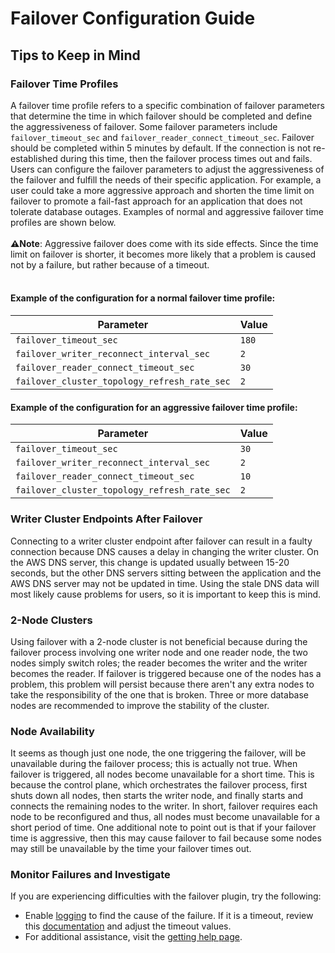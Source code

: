 # Failover Configuration Guide

## Tips to Keep in Mind

### Failover Time Profiles
A failover time profile refers to a specific combination of failover parameters that determine the time in which failover should be completed and define the aggressiveness of failover. Some failover parameters include `failover_timeout_sec` and `failover_reader_connect_timeout_sec`. Failover should be completed within 5 minutes by default. If the connection is not re-established during this time, then the failover process times out and fails. Users can configure the failover parameters to adjust the aggressiveness of the failover and fulfill the needs of their specific application. For example, a user could take a more aggressive approach and shorten the time limit on failover to promote a fail-fast approach for an application that does not tolerate database outages. Examples of normal and aggressive failover time profiles are shown below. 
<br><br>
**:warning:Note**: Aggressive failover does come with its side effects. Since the time limit on failover is shorter, it becomes more likely that a problem is caused not by a failure, but rather because of a timeout.
<br><br>
#### Example of the configuration for a normal failover time profile:
| Parameter                                    | Value |
|----------------------------------------------|-------|
| `failover_timeout_sec`                       | `180` |
| `failover_writer_reconnect_interval_sec`     | `2`   |
| `failover_reader_connect_timeout_sec`        | `30`  |
| `failover_cluster_topology_refresh_rate_sec` | `2`   |

#### Example of the configuration for an aggressive failover time profile:
| Parameter                                    | Value |
|----------------------------------------------|-------|
| `failover_timeout_sec`                       | `30`  |
| `failover_writer_reconnect_interval_sec`     | `2`   |
| `failover_reader_connect_timeout_sec`        | `10`  |
| `failover_cluster_topology_refresh_rate_sec` | `2`   |

### Writer Cluster Endpoints After Failover
Connecting to a writer cluster endpoint after failover can result in a faulty connection because DNS causes a delay in changing the writer cluster. On the AWS DNS server, this change is updated usually between 15-20 seconds, but the other DNS servers sitting between the application and the AWS DNS server may not be updated in time. Using the stale DNS data will most likely cause problems for users, so it is important to keep this is mind.

### 2-Node Clusters
Using failover with a 2-node cluster is not beneficial because during the failover process involving one writer node and one reader node, the two nodes simply switch roles; the reader becomes the writer and the writer becomes the reader. If failover is triggered because one of the nodes has a problem, this problem will persist because there aren't any extra nodes to take the responsibility of the one that is broken. Three or more database nodes are recommended to improve the stability of the cluster.

### Node Availability
It seems as though just one node, the one triggering the failover, will be unavailable during the failover process; this is actually not true. When failover is triggered, all nodes become unavailable for a short time. This is because the control plane, which orchestrates the failover process, first shuts down all nodes, then starts the writer node, and finally starts and connects the remaining nodes to the writer. In short, failover requires each node to be reconfigured and thus, all nodes must become unavailable for a short period of time. One additional note to point out is that if your failover time is aggressive, then this may cause failover to fail because some nodes may still be unavailable by the time your failover times out.

### Monitor Failures and Investigate
If you are experiencing difficulties with the failover plugin, try the following:
- Enable [logging](/docs/using-the-python-driver/UsingThePythonDriver.md#logging) to find the cause of the failure. If it is a timeout, review this [documentation](#failover-time-profiles) and adjust the timeout values.
- For additional assistance, visit the [getting help page](../../README.md#getting-help-and-opening-issues).
